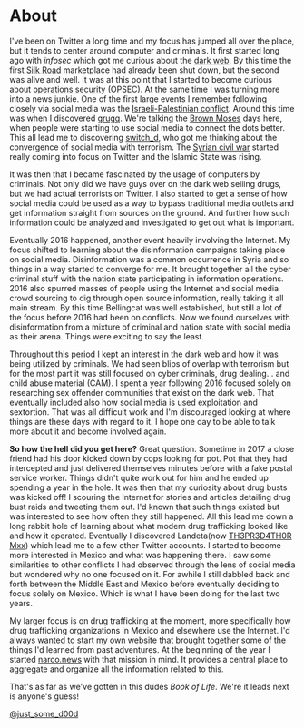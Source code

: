 # About

I've been on Twitter a long time and my focus has jumped all over the place, but it tends to center around computer and criminals. It first started long ago with *infosec* which got me curious about the [dark web](https://en.wikipedia.org/wiki/Dark_web). By this time the first [Silk Road](https://en.wikipedia.org/wiki/Silk_Road_(marketplace)) marketplace had already been shut down, but the second was alive and well. It was at this point that I started to become curious about [operations security](https://en.wikipedia.org/wiki/Operations_security) (OPSEC). At the same time I was turning more into a news junkie. One of the first large events I remember following closely via social media was the [Israeli-Palestinian conflict](https://en.wikipedia.org/wiki/2015%E2%80%932016_wave_of_violence_in_Israeli-Palestinian_conflict). Around this time was when I discovered [grugq](https://twitter.com/thegrugq). We're talking the [Brown Moses](https://twitter.com/EliotHiggins) days here, when people were starting to use social media to connect the dots better. This all lead me to discovering [switch_d](https://twitter.com/switch_d), who got me thinking about the convergence of social media with terrorism. The [Syrian civil war](https://en.wikipedia.org/wiki/Syrian_civil_war) started really coming into focus on Twitter and the Islamic State was rising.

It was then that I became fascinated by the usage of computers by criminals. Not only did we have guys over on the dark web selling drugs, but we had actual terrorists on Twitter. I also started to get a sense of how social media could be used as a way to bypass traditional media outlets and get information straight from sources on the ground. And further how such information could be analyzed and investigated to get out what is important.

Eventually 2016 happened, another event heavily involving the Internet. My focus shifted to learning about the disinformation campaigns taking place on social media. Disinformation was a common occurrence in Syria and so things in a way started to converge for me. It brought together all the cyber criminal stuff with the nation state participating in information operations. 2016 also spurred masses of people using the Internet and social media crowd sourcing to dig through open source information, really taking it all main stream. By this time Bellingcat was well established, but still a lot of the focus before 2016 had been on conflicts. Now we found ourselves with disinformation from a mixture of criminal and nation state with social media as their arena. Things were exciting to say the least.

Throughout this period I kept an interest in the dark web and how it was being utilized by criminals. We had seen blips of overlap with terrorism but for the most part it was still focused on cyber criminals, drug dealing... and child abuse material (CAM). I spent a year following 2016 focused solely on researching sex offender communities that exist on the dark web. That eventually included also how social media is used exploitation and sextortion. That was all difficult work and I'm discouraged looking at where things are these days with regard to it. I hope one day to be able to talk more about it and become involved again.

**So how the hell did you get here?** Great question. Sometime in 2017 a close friend had his door kicked down by cops looking for pot. Pot that they had intercepted and just delivered themselves minutes before with a fake postal service worker. Things didn't quite work out for him and he ended up spending a year in the hole. It was then that my curiosity about drug busts was kicked off! I scouring the Internet for stories and articles detailing drug bust raids and tweeting them out. I'd known that such things existed but was interested to see how often they still happened. All this lead me down a long rabbit hole of learning about what modern drug trafficking looked like and how it operated. Eventually I discovered Landeta(now [TH3PR3D4TH0R Mxx](https://twitter.com/fernand17704066)) which lead me to a few other Twitter accounts. I started to become more interested in Mexico and what was happening there. I saw some similarities to other conflicts I had observed through the lens of social media but wondered why no one focused on it. For awhile I still dabbled back and forth between the Middle East and Mexico before eventually deciding to focus solely on Mexico. Which is what I have been doing for the last two years.

My larger focus is on drug trafficking at the moment, more specifically how drug trafficking organizations in Mexico and elsewhere use the Internet. I'd always wanted to start my own website that brought together some of the things I'd learned from past adventures. At the beginning of the year I started [narco.news](https://narco.news) with that mission in mind. It provides a central place to aggregate and organize all the information related to this.

That's as far as we've gotten in this dudes *Book of Life*. We're it leads next is anyone's guess!

[@just_some_d00d](https://twitter.com/just_some_d00d)
